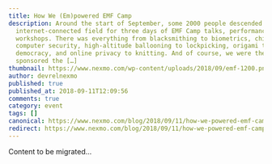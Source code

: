 ```yaml
---
title: How We (Em)powered EMF Camp
description: Around the start of September, some 2000 people descended on an
  internet-connected field for three days of EMF Camp talks, performances, and
  workshops. There was everything from blacksmithing to biometrics, chiptunes to
  computer security, high-altitude ballooning to lockpicking, origami to
  democracy, and online privacy to knitting. And of course, we were there! We
  sponsored the […]
thumbnail: https://www.nexmo.com/wp-content/uploads/2018/09/emf-1200.png
author: devrelnexmo
published: true
published_at: 2018-09-11T12:09:56
comments: true
category: event
tags: []
canonical: https://www.nexmo.com/blog/2018/09/11/how-we-powered-emf-camp-dr
redirect: https://www.nexmo.com/blog/2018/09/11/how-we-powered-emf-camp-dr
---
```

Content to be migrated...